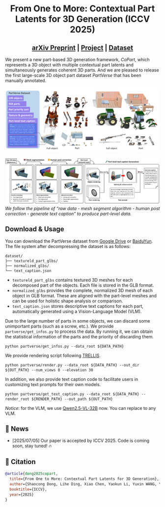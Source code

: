 <div align="center">

# From One to More: Contextual Part Latents for 3D Generation (ICCV 2025)
## [arXiv Preprint](https://arxiv.org/) | [Project](https://hkdsc.github.io/project/copart/) | [Dataset](https://huggingface.co/) 

</div>

We present a new part-based 3D generation framework, *CoPart*, which represents a 3D object with multiple contextual part latents and simultaneously generates coherent 3D parts. And we are pleased to release the first large-scale 3D object part dataset *PartVerse* that has been manually annotated.

![image_1](assets/data_teaser.png)

![image_2](assets/dataset_pipeline_arxiv1.png)
*We follow the pipeline of “raw data - mesh segment algorithm - human post correction -
generate text caption” to produce part-level data.*

<!-- ![image_3](assets/copart_pipeline.png)
*The framework of CoPart operates as follows: Gaussian noise is added to part image and geometric tokens extracted from the VAE, which are then fed into 3D and 2D denoisers. Mutual guidance (a) is introduced to facilitate information exchange between the 3D and 2D modalities (via Cross-Modality Attention) as well as between different parts (via Cross-Part Attention). Additionally, (b) the 3D bounding boxes are treated as cube meshes, and the extracted box tokens are injected into the 3D denoiser through cross-attention. Simultaneously, the boxes are rendered into 2D images and injected into the 2D denoiser via ControlNet.* -->

## Download & Usage
You can download the PartVerse dataset from [Google Drive](https://drive.google.com/drive/folders/11pl0yw-tjkYutPwpnv1ZeQvIEW7WkBSP) or [BaiduYun](https://drive.google.com/drive/folders/11pl0yw-tjkYutPwpnv1ZeQvIEW7WkBSP). 
The file system after decompressing the dataset is as follows:
```
dataset/
├── textureld_part_glbs/  
├── normalized_glbs/    
└── text_caption.json       
```
- `textureld_part_glbs` contains textured 3D meshes for each decomposed part of the objects. Each file is stored in the GLB format. 
- `normalized_glbs` provides the complete, normalized 3D mesh of each object in GLB format. These are aligned with the part-level meshes and can be used for holistic shape analysis or comparison. 
- `text_caption.json` stores descriptive text captions for each part, automatically generated using a Vision-Language Model (VLM).

Due to the large number of parts in some objects, we can discard some unimportant parts (such as a screw, etc.). We provide `partverse/get_infos.py` to process the data. By running it, we can obtain the statistical information of the parts and the priority of discarding them.
```
python partverse/get_infos.py --data_root ${DATA_PATH}
```
We provide rendering script following [TRELLIS](https://github.com/microsoft/TRELLIS).
```
python partverse/render.py --data_root ${DATA_PATH} --out_dir ${OUT_PATH} --num_views 8 --elevation 30
```
In addition, we also provide text caption code to facilitate users in customizing text prompts for their own models. 
```
python partverse/get_text_caption.py --data_root ${DATA_PATH} --render_root ${RENDER_PATH} --out_path ${OUT_PATH}
```
*Notice*: for the VLM, we use [Qwen2.5-VL-32B](https://huggingface.co/Qwen/Qwen2.5-VL-32B-Instruct) now. You can replace to any VLM.


## 🚩 News
- [2025/07/05] Our paper is accepted by ICCV 2025. Code is coming soon, stay tuned! 🔥

## 📖 Citation
```bibtex
@article{dong2025copart,
  title={From One to More: Contextual Part Latents for 3D Generation},
  author={Shaocong Dong, Lihe Ding, Xiao Chen, Yaokun Li, Yuxin WANG, Yucheng Wang, Qi WANG, Jaehyeok Kim, Chenjian Gao, Zhanpeng Huang, Zibin Wang, Tianfan Xue, Dan Xu},
  booktitle={ICCV},
  year={2025}
}
```
